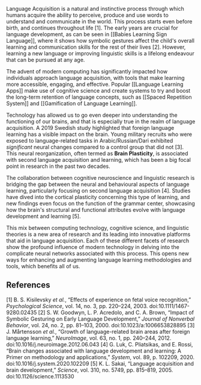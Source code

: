 Language Acquisition is a natural and instinctive process through which humans acquire the ability to perceive, produce and use words to understand and communicate in the world. This process starts even before birth, and continues throughout life [1]. The early years are crucial for language development, as can be seen in [[Babies Learning Sign Language]], where it shows how symbolic gestures affect the child's overall learning and communication skills for the rest of their lives [2]. However, learning a new language or improving linguistic skills is a lifelong endeavour that can be pursued at any age.

The advent of modern computing has significantly impacted how individuals approach language acquisition, with tools that make learning more accessible, engaging, and effective. Popular [[Language Learning Apps]] make use of cognitive science and create systems to try and boost the long-term retention of language concepts, such as [[Spaced Repetition System]] and [[Gamification of Language Learning]].

Technology has allowed us to go even deeper into understanding the functioning of our brains, and that is especially true in the realm of language acquisition. A 2019 Swedish study highlighted that foreign language learning has a visible impact on the brain. Young military recruits who were exposed to language-related tasks in Arabic/Russian/Dari exhibited *significant* neural changes compared to a control group that did not [3]. This neural reorganization, often termed as **Brain Plasticity**, is associated with second language acquisition and learning, which has been a big focal point in research in the past two decades.

The collaboration between cognitive neuroscience and linguistic research is bridging the gap between the neural and behavioural aspects of language learning, particularly focusing on second language acquisition [4]. Studies have dived into the cortical plasticity concerning this type of learning, and new findings even focus on the function of the grammar center, showcasing how the brain's structural and functional attributes evolve with language development and learning [5].

This mix between computing technology, cognitive science, and linguistic theories is a new area of research and its leading into innovative platforms that aid in language acquisition. Each of these different facets of research show the profound influence of modern technology in delving into the complicate neural networks associated with this process. This opens new ways for enhancing and augmenting language learning methodologies and tools, which benefits all of us.

## References
[1] B. S. Kisilevsky _et al._, “Effects of experience on fetal voice recognition,” _Psychological Science_, vol. 14, no. 3, pp. 220–224, 2003. doi:10.1111/1467-9280.02435
[2] S. W. Goodwyn, L. P. Acredolo, and C. A. Brown, “Impact of Symbolic Gesturing on Early Language Development,” _Journal of Nonverbal Behavior_, vol. 24, no. 2, pp. 81–103, 2000. doi:10.1023/a:1006653828895
[3] J. Mårtensson _et al._, “Growth of language-related brain areas after foreign language learning,” _NeuroImage_, vol. 63, no. 1, pp. 240–244, 2012. doi:10.1016/j.neuroimage.2012.06.043
[4] G. Luk, C. Pliatsikas, and E. Rossi, “Brain changes associated with language development and learning: A Primer on methodology and applications,” _System_, vol. 89, p. 102209, 2020. doi:10.1016/j.system.2020.102209
[5] K. L. Sakai, “Language acquisition and brain development,” _Science_, vol. 310, no. 5749, pp. 815–819, 2005. doi:10.1126/science.1113530